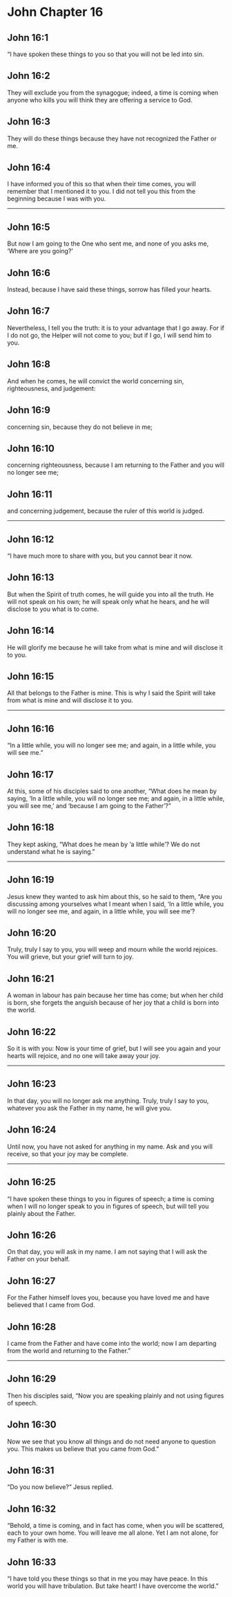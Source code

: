 # John Chapter 16

## John 16:1

“I have spoken these things to you so that you will not be led into sin.

## John 16:2

They will exclude you from the synagogue; indeed, a time is coming when anyone who kills you will think they are offering a service to God.

## John 16:3

They will do these things because they have not recognized the Father or me.

## John 16:4

I have informed you of this so that when their time comes, you will remember that I mentioned it to you. I did not tell you this from the beginning because I was with you.

---

## John 16:5

But now I am going to the One who sent me, and none of you asks me, ‘Where are you going?’

## John 16:6

Instead, because I have said these things, sorrow has filled your hearts.

## John 16:7

Nevertheless, I tell you the truth: it is to your advantage that I go away. For if I do not go, the Helper will not come to you; but if I go, I will send him to you.

## John 16:8

And when he comes, he will convict the world concerning sin, righteousness, and judgement:

## John 16:9

concerning sin, because they do not believe in me;

## John 16:10

concerning righteousness, because I am returning to the Father and you will no longer see me;

## John 16:11

and concerning judgement, because the ruler of this world is judged.

---

## John 16:12

“I have much more to share with you, but you cannot bear it now.

## John 16:13

But when the Spirit of truth comes, he will guide you into all the truth. He will not speak on his own; he will speak only what he hears, and he will disclose to you what is to come.

## John 16:14

He will glorify me because he will take from what is mine and will disclose it to you.

## John 16:15

All that belongs to the Father is mine. This is why I said the Spirit will take from what is mine and will disclose it to you.

---

## John 16:16

“In a little while, you will no longer see me; and again, in a little while, you will see me.”

## John 16:17

At this, some of his disciples said to one another, “What does he mean by saying, ‘In a little while, you will no longer see me; and again, in a little while, you will see me,’ and ‘because I am going to the Father’?”

## John 16:18

They kept asking, “What does he mean by ‘a little while’? We do not understand what he is saying.”

---

## John 16:19

Jesus knew they wanted to ask him about this, so he said to them, “Are you discussing among yourselves what I meant when I said, ‘In a little while, you will no longer see me, and again, in a little while, you will see me’?

## John 16:20

Truly, truly I say to you, you will weep and mourn while the world rejoices. You will grieve, but your grief will turn to joy.

## John 16:21

A woman in labour has pain because her time has come; but when her child is born, she forgets the anguish because of her joy that a child is born into the world.

## John 16:22

So it is with you: Now is your time of grief, but I will see you again and your hearts will rejoice, and no one will take away your joy.

---

## John 16:23

In that day, you will no longer ask me anything. Truly, truly I say to you, whatever you ask the Father in my name, he will give you.

## John 16:24

Until now, you have not asked for anything in my name. Ask and you will receive, so that your joy may be complete.

---

## John 16:25

“I have spoken these things to you in figures of speech; a time is coming when I will no longer speak to you in figures of speech, but will tell you plainly about the Father.

## John 16:26

On that day, you will ask in my name. I am not saying that I will ask the Father on your behalf.

## John 16:27

For the Father himself loves you, because you have loved me and have believed that I came from God.

## John 16:28

I came from the Father and have come into the world; now I am departing from the world and returning to the Father.”

---

## John 16:29

Then his disciples said, “Now you are speaking plainly and not using figures of speech.

## John 16:30

Now we see that you know all things and do not need anyone to question you. This makes us believe that you came from God.”

## John 16:31

“Do you now believe?” Jesus replied.

## John 16:32

“Behold, a time is coming, and in fact has come, when you will be scattered, each to your own home. You will leave me all alone. Yet I am not alone, for my Father is with me.

## John 16:33

“I have told you these things so that in me you may have peace. In this world you will have tribulation. But take heart! I have overcome the world.”
